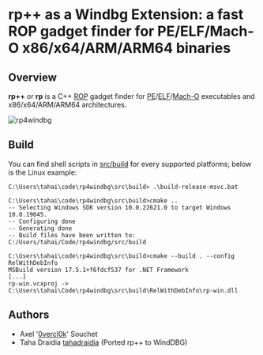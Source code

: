 # rp++ as a Windbg Extension: a fast ROP gadget finder for PE/ELF/Mach-O x86/x64/ARM/ARM64 binaries

## Overview

**rp++** or **rp** is a C++ [ROP](https://en.wikipedia.org/wiki/Return-oriented_programming) gadget finder for [PE](https://docs.microsoft.com/en-us/windows/win32/debug/pe-format)/[ELF](https://en.wikipedia.org/wiki/Executable_and_Linkable_Format)/[Mach-O](https://en.wikipedia.org/wiki/Mach-O) executables and x86/x64/ARM/ARM64 architectures.

![rp4windbg](https://www.youtube.com/watch?v=IlNu48zSeuE)

## Build

You can find shell scripts in [src/build](src/build) for every supported platforms; below is the Linux example:

```
C:\Users\tahai\code\rp4windbg\src\build> .\build-release-msvc.bat

C:\Users\tahai\code\rp4windbg\src\build>cmake ..
-- Selecting Windows SDK version 10.0.22621.0 to target Windows 10.0.19045.
-- Configuring done
-- Generating done
-- Build files have been written to: C:/Users/tahai/Code/rp4windbg/src/build

C:\Users\tahai\code\rp4windbg\src\build>cmake --build . --config RelWithDebInfo
MSBuild version 17.5.1+f6fdcf537 for .NET Framework
[...]
rp-win.vcxproj -> C:\Users\tahai\Code\rp4windbg\src\build\RelWithDebInfo\rp-win.dll
```

## Authors

* Axel '[0vercl0k](https://twitter.com/0vercl0k)' Souchet
* Taha Draidia [tahadraidia](https://twitter.com/tahadraidia) (Ported rp++ to WindDBG)
